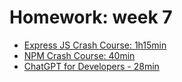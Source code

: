 # Homework: week 7

- [Express JS Crash Course: 1h15min](https://www.youtube.com/watch?v=L72fhGm1tfE) 
- [NPM Crash Course: 40min](https://youtu.be/jHDhaSSKmB0)
- [ChatGPT for Developers - 28min](https://youtu.be/sTeoEFzVNSc) 